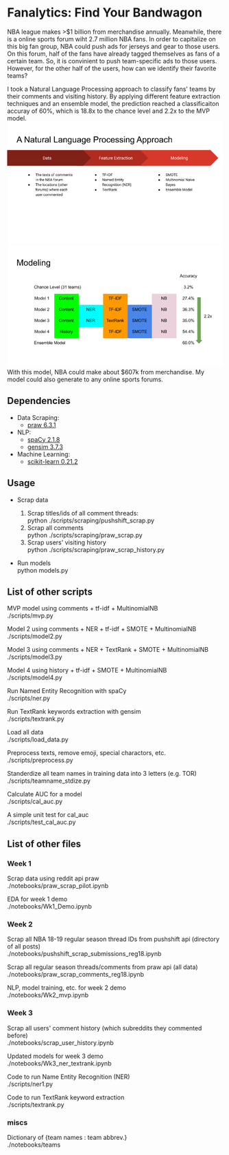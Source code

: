 # **Fanalytics: Find Your Bandwagon**

NBA league makes >$1 billion from merchandise annually. Meanwhile, there is a online sports forum wiht 2.7 million NBA fans. In order to capitalize on this big fan group, NBA could push ads for jerseys and gear to those users. On this forum, half of the fans have already tagged themselves as fans of a certain team. So, it is convinient to push team-specific ads to those users. However, for the other half of the users, how can we identify their favorite teams?  

I took a Natural Language Processing approach to classify fans' teams by their comments and visiting history. By applying different feature extraction techniques and an ensemble model, the prediction reached a classificaiton accuray of 60%, which is 18.8x to the chance level and 2.2x to the MVP model.   
![approach](https://github.com/bearsun/insight_code/raw/master/figures/approach.png)
![performance](https://github.com/bearsun/insight_code/raw/master/figures/performance.png)
With this model, NBA could make about $607k from merchandise. My model could also generate to any online sports forums.  

## Dependencies
* Data Scraping:
  * [praw 6.3.1](https://praw.readthedocs.io/en/latest/)
* NLP:
  * [spaCy 2.1.8](https://spacy.io/)
  * [gensim 3.7.3](https://radimrehurek.com/gensim/)
* Machine Learning:
  * [scikit-learn 0.21.2](https://scikit-learn.org/stable/)

## Usage
* Scrap data
  1. Scrap titles/ids of all comment threads:  
    python ./scripts/scraping/pushshift_scrap.py
  2. Scrap all comments  
    python ./scripts/scraping/praw_scrap.py
  3. Scrap users' visiting history  
    python ./scripts/scraping/praw_scrap_history.py

* Run models  
  python models.py

## List of other scripts
MVP model using comments + tf-idf + MultinomialNB  
./scripts/mvp.py  

Model 2 using comments + NER + tf-idf + SMOTE + MultinomialNB  
./scripts/model2.py  

Model 3 using comments + NER + TextRank + SMOTE + MultinomialNB  
./scripts/model3.py  

Model 4 using history + tf-idf + SMOTE + MultinomialNB  
./scripts/model4.py  

Run Named Entity Recognition with spaCy  
./scripts/ner.py  

Run TextRank keywords extraction with gensim  
./scripts/textrank.py  

Load all data  
./scripts/load_data.py  

Preprocess texts, remove emoji, special charactors, etc.  
./scripts/preprocess.py  

Standerdize all team names in training data into 3 letters (e.g. TOR)  
./scripts/teamname_stdize.py  

Calculate AUC for a model  
./scripts/cal_auc.py  

A simple unit test for cal_auc  
./scripts/test_cal_auc.py  

## List of other files

### Week 1

Scrap data using reddit api praw  
./notebooks/praw_scrap_pilot.ipynb  

EDA for week 1 demo  
./notebooks/Wk1_Demo.ipynb  

### Week 2

Scrap all NBA 18-19 regular season thread IDs from pushshift api (directory of all posts)  
./notebooks/pushshift_scrap_submissions_reg18.ipynb  

Scrap all regular season threads/comments from praw api (all data)  
./notebooks/praw_scrap_comments_reg18.ipynb  

NLP, model training, etc. for week 2 demo  
./notebooks/Wk2_mvp.ipynb  

### Week 3
Scrap all users' comment history (which subreddits they commented before)  
./notebooks/scrap_user_history.ipynb  

Updated models for week 3 demo  
./notebooks/Wk3_ner_textrank.ipynb  

Code to run Name Entity Recognition (NER)  
./scripts/ner1.py  

Code to run TextRank keyword extraction  
./scripts/textrank.py  

### miscs

Dictionary of {team names : team abbrev.}  
./notebooks/teams
